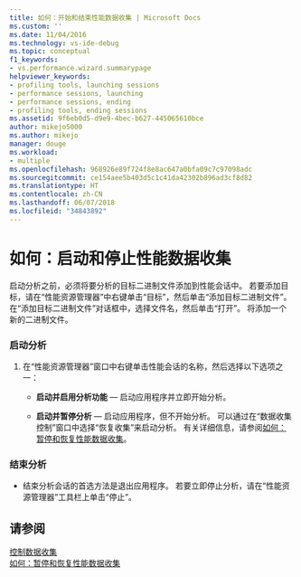 ```yaml
---
title: 如何：开始和结束性能数据收集 | Microsoft Docs
ms.custom: ''
ms.date: 11/04/2016
ms.technology: vs-ide-debug
ms.topic: conceptual
f1_keywords:
- vs.performance.wizard.summarypage
helpviewer_keywords:
- profiling tools, launching sessions
- performance sessions, launching
- performance sessions, ending
- profiling tools, ending sessions
ms.assetid: 9f6eb0d5-d9e9-4bec-b627-445065610bce
author: mikejo5000
ms.author: mikejo
manager: douge
ms.workload:
- multiple
ms.openlocfilehash: 968926e89f724f8e8ac647a0bfa09c7c97098adc
ms.sourcegitcommit: ce154aee5b403d5c1c41da42302b896ad3cf8d82
ms.translationtype: HT
ms.contentlocale: zh-CN
ms.lasthandoff: 06/07/2018
ms.locfileid: "34843892"
---
```

# <a name="how-to-start-and-end-performance-data-collection"></a>如何：启动和停止性能数据收集
启动分析之前，必须将要分析的目标二进制文件添加到性能会话中。 若要添加目标，请在“性能资源管理器”中右键单击“目标”，然后单击“添加目标二进制文件”。 在“添加目标二进制文件”对话框中，选择文件名，然后单击“打开”。 将添加一个新的二进制文件。  
  
### <a name="to-start-profiling"></a>启动分析  
  
1.  在“性能资源管理器”窗口中右键单击性能会话的名称，然后选择以下选项之一：  
  
    -   **启动并启用分析功能** — 启动应用程序并立即开始分析。  
  
    -   **启动并暂停分析** — 启动应用程序，但不开始分析。 可以通过在“数据收集控制”窗口中选择“恢复收集”来启动分析。 有关详细信息，请参阅[如何：暂停和恢复性能数据收集](../profiling/how-to-pause-and-resume-performance-data-collection.md)。  
  
### <a name="to-end-profiling"></a>结束分析  
  
-   结束分析会话的首选方法是退出应用程序。 若要立即停止分析，请在“性能资源管理器”工具栏上单击“停止”。  
  
## <a name="see-also"></a>请参阅  
 [控制数据收集](../profiling/controlling-data-collection.md)   
 [如何：暂停和恢复性能数据收集](../profiling/how-to-pause-and-resume-performance-data-collection.md)